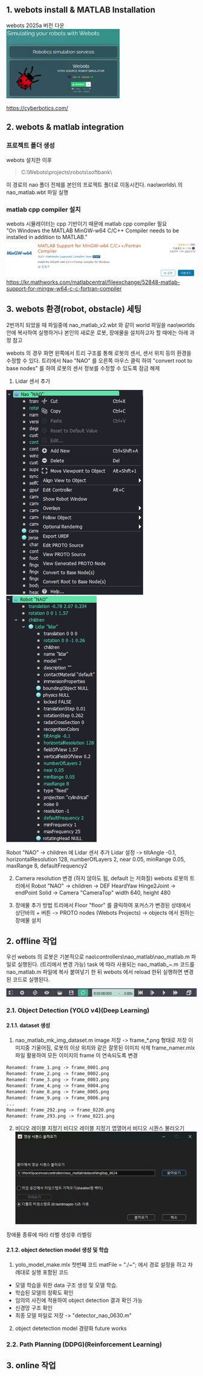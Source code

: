 ## 1. webots install & MATLAB Installation
webots 2025a 버전 다운  
<img src="./resource/readme/image2.png" alt="alt text" width="300"/>

https://cyberbotics.com/

## 2. webots & matlab integration
### 프로젝트 폴더 생성
webots 설치한 이후
>C:\Webots\projects\robots\softbank\  

이 경로의 nao 폴더 전체를 본인의 프로젝트 폴더로 이동시킨다.
nao\worlds\ 의 nao_matlab.wbt 파일 실행

### matlab cpp compiler 설치
webots 시뮬레이터는 cpp 기반이기 때문에 matlab cpp compiler 필요  
"On Windows the MATLAB MinGW-w64 C/C++ Compiler needs to be installed in addition to MATLAB."
![alt text](./resource/readme/image.png)
https://kr.mathworks.com/matlabcentral/fileexchange/52848-matlab-support-for-mingw-w64-c-c-fortran-compiler

## 3. webots 환경(robot, obstacle) 세팅
2번까지 되었을 때 파일중에 nao_matlab_v2.wbt 와 같이 world 파일을 nao\worlds 안에 복사하여 실행하거나 본인의 새로운 로봇, 장애물을 설치하고자 할 때에는 아래 과정 참고

webots 의 경우 화면 왼쪽에서 트리 구조를 통해 로봇의 센서, 센서 위치 등의 환경을 수정할 수 있다.
트리에서 Nao "NAO" 를 오른쪽 마우스 클릭 하여 "convert root to base nodes" 를 하여 로봇의 센서 정보를 수정할 수 있도록 잠금 해제  

1. Lidar 센서 추가

![alt text](./resource/readme/image3.png)![alt text](./resource/readme/image4.png)

Robot "NAO" -> children 에 Lidar 센서 추가
Lidar 설정 -> tiltAngle -0.1, horizontalResolution 128, numberOfLayers 2, near 0.05, minRange 0.05, maxRange 8, defaultFrequency2


2. Camera resolution 변경 (하지 않아도 됨, default 는 저화질)
webots 로봇의 트리에서
Robot "NAO" -> children -> DEF HeardYaw Hinge2Joint -> endPoint Solid -> Camera "CameraTop" 
width 640, height 480

3. 장애물 추가 방법
트리에서 Floor "floor" 를 클릭하여 포커스가 변경된 상태에서 상단바의 + 버튼 -> PROTO nodes (Webots Projects) ->  objects 에서 원하는 장애물 설치

## 2. offline 작업
우선 webots 의 로봇은 기본적으로 nao\controllers\nao_matlab\nao_matlab.m 파일로 실행된다. (트리에서 변경 가능)
task 에 따라 사용되는 nao_matlab_~.m 코드를 nao_matlab.m 파일에 복사 붙여넣기 한 뒤 webots 에서 reload 한뒤 실행하면 변경된 코드로 실행된다.

![alt text](./resource/readme/image5.png)

### 2.1. Object Detection (YOLO v4)(Deep Learning)
#### 2.1.1. dataset 생성
1. nao_matlab_mk_img_dataset.m
image 저장 -> frame_*.png 형태로 저장
이미지중 기울어짐, 로봇의 이상 위치와 같은 잘못된 이미지 삭제
frame_namer.mlx 파일 활용하여 모든 이미지의 frame 이 연속되도록 변경
```
Renamed: frame_1.png -> frame_0001.png
Renamed: frame_2.png -> frame_0002.png
Renamed: frame_3.png -> frame_0003.png
Renamed: frame_4.png -> frame_0004.png
Renamed: frame_8.png -> frame_0005.png
Renamed: frame_9.png -> frame_0006.png
...
Renamed: frame_292.png -> frame_0220.png
Renamed: frame_293.png -> frame_0221.png
```

2. 비디오 레이블 지정기
비디오 레이블 지정기 앱열어서 비디오 시퀀스 불러오기  
![alt text](./resource/readme/image6.png)

장애물 종류에 따라 라벨 생성후 라벨링

#### 2.1.2. object detection model 생성 및 학습
1. yolo_model_make.mlx
첫번째 코드 matFile = "./~"; 에서 경로 설정을 하고 차례대로 실행
포함된 코드
- 모델 학습을 위한 data 구조 생성 및 모델 학습.
- 학습된 모델의 정확도 확인
- 임의의 사진에 적용하여 object detection 결과 확인 가능
- 신경망 구조 확인
- 최종 모델 파일로 저장 -> "detector_nao_0630.m"

2. object detetection model 경량화
future works

### 2.2. Path Planning (DDPG)(Reinforcement Learning)






## 3. online 작업
